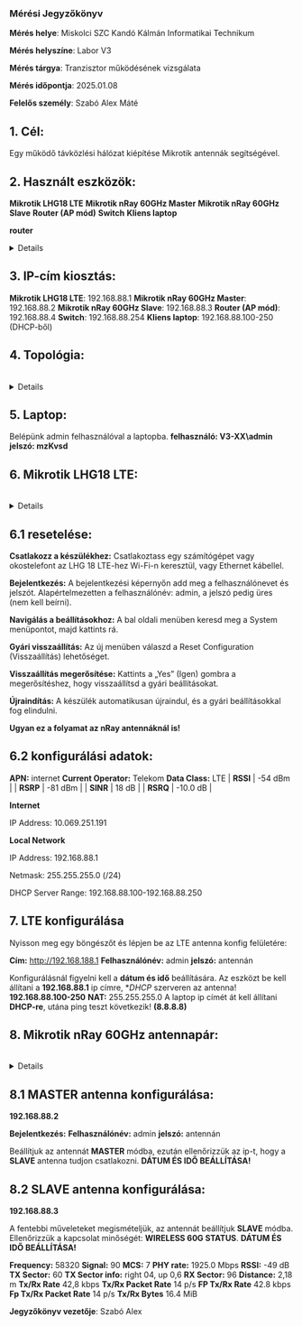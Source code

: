 
### Mérési Jegyzőkönyv

**Mérés helye**: Miskolci SZC Kandó Kálmán Informatikai Technikum 

**Mérés helyszíne**: Labor V3

**Mérés tárgya**: Tranzisztor működésének vizsgálata

**Mérés időpontja**: 2025.01.08

**Felelős személy**: Szabó Alex Máté

## 1. Cél:
 Egy működő távközlési hálózat kiépítése Mikrotik antennák segítségével.
 
## 2. Használt eszközök:
**Mikrotik LHG18 LTE**
**Mikrotik nRay 60GHz Master**
**Mikrotik nRay 60GHz Slave**
**Router (AP mód)**
**Switch**
**Kliens laptop**

**router**
<br>
<details>
<img src="https://github.com/SzAlex04/jegyzokonyv/blob/main/egyeb/asus_soho_router.jfif"/>
</details>

## 3. IP-cím kiosztás:
**Mikrotik LHG18 LTE**: 192.168.88.1
**Mikrotik nRay 60GHz Master**: 192.168.88.2
**Mikrotik nRay 60GHz Slave**: 192.168.88.3
**Router (AP mód)**: 192.168.88.4
**Switch**: 192.168.88.254
**Kliens laptop**: 192.168.88.100-250 (DHCP-ből)

## 4. Topológia:
 <br>
 <details>
 <img src="https://github.com/SzAlex04/jegyzokonyv/blob/main/egyeb/topologia.drawio.png"/>
 </details>

## 5. Laptop:
  Belépünk admin felhasználóval a laptopba.
  **felhasználó: V3-XX\admin**
  **jelszó: mzKvsd**

 ## 6. Mikrotik LHG18 LTE:
 <br>
 <details>
 <img src="https://github.com/SzAlex04/jegyzokonyv/blob/main/egyeb/Mikrotik%20_LHG18_LTE_antenna.jfif"/>
 </details>

 ## 6.1 resetelése:
  **Csatlakozz a készülékhez:** Csatlakoztass egy számítógépet vagy okostelefont az LHG 18 LTE-hez Wi-Fi-n keresztül, vagy Ethernet kábellel.
  
  **Bejelentkezés:** A bejelentkezési képernyőn add meg a felhasználónevet és jelszót. Alapértelmezetten a felhasználónév: admin, a jelszó pedig üres (nem kell beírni).
  
  **Navigálás a beállításokhoz:** A bal oldali menüben keresd meg a System menüpontot, majd kattints rá.
  
  **Gyári visszaállítás:** Az új menüben válaszd a Reset Configuration (Visszaállítás) lehetőséget.
  
  **Visszaállítás megerősítése:** Kattints a „Yes” (Igen) gombra a megerősítéshez, hogy visszaállítsd a gyári beállításokat.
  
  **Újraindítás:** A készülék automatikusan újraindul, és a gyári beállításokkal fog elindulni.

  **Ugyan ez a folyamat az nRay antennáknál is!**
  
## 6.2 konfigurálási adatok:

  **APN:** internet
  **Current Operator:** Telekom
  **Data Class:** LTE
| **RSSI**  | -54 dBm  |
| **RSRP**  | -81 dBm  |
| **SINR**  | 18 dB    |
| **RSRQ**  | -10.0 dB |

**Internet**

 IP Address: 10.069.251.191

**Local Network**

 IP Address: 192.168.88.1

 Netmask: 255.255.255.0 (/24)

 DHCP Server Range: 192.168.88.100-192.168.88.250

## 7. LTE konfigurálása

 Nyisson meg egy böngészőt és lépjen be az LTE antenna konfig felületére:

 **Cím:** http://192.168.188.1
 **Felhasználónév:** admin
 **jelszó:** antennán

 Konfigurálásnál figyelni kell a **dátum és idő** beállítására. Az eszközt be kell állítani a **192.168.88.1** ip címre, **DHCP* szerveren az antenna! **192.168.88.100-250**
 **NAT:** 255.255.255.0
 A laptop ip címét át kell állítani **DHCP-re**, utána ping teszt következik! **(8.8.8.8)**

## 8. Mikrotik nRay 60GHz antennapár:

   <br>
   <details>
   <img src="https://github.com/SzAlex04/jegyzokonyv/blob/main/egyeb/Mikrotik_nRAYG-60_antenna.jfif"/>
   </details>
 
## 8.1 MASTER antenna konfigurálása:
 
 **192.168.88.2**

 **Bejelentkezés:**
 **Felhasználónév:** admin
 **jelszó:** antennán

 Beállítjuk az antennát **MASTER** módba, ezután ellenőrizzük az ip-t, hogy a **SLAVE** antenna tudjon csatlakozni.
 **DÁTUM ÉS IDŐ BEÁLLÍTÁSA!**

## 8.2 SLAVE antenna konfigurálása:

 **192.168.88.3**

 A fentebbi műveleteket megismételjük, az antennát beállítjuk **SLAVE** módba.
 Ellenőrizzük a kapcsolat minőségét: **WIRELESS 60G STATUS**.
 **DÁTUM ÉS IDŐ BEÁLLÍTÁSA!**

 **Frequency:** 58320
 **Signal:** 90
 **MCS:** 7
 **PHY rate:** 1925.0 Mbps
 **RSSI:** -49 dB
 **TX Sector:** 60 
 **TX Sector info:** right 04, up 0,6
 **RX Sector:** 96
 **Distance:** 2,18 m
 **Tx/Rx Rate** 42,8 kbps
 **Tx/Rx Packet Rate** 14 p/s
 **FP Tx/Rx Rate** 42.8 kbps
 **Fp Tx/Rx Packet Rate** 14 p/s
 **Tx/Rx Bytes** 16.4 MiB

































**Jegyzőkönyv vezetője**: Szabó Alex
